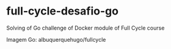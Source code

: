 # full-cycle-desafio-go
Solving of Go challenge of Docker module of Full Cycle course

Imagem Go: albuquerquehugo/fullcycle
